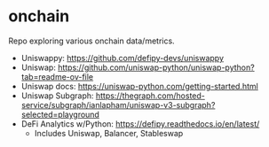 # onchain

Repo exploring various onchain data/metrics. 

- Uniswappy: https://github.com/defipy-devs/uniswappy
- Uniswap: https://github.com/uniswap-python/uniswap-python?tab=readme-ov-file
- Uniswap docs: https://uniswap-python.com/getting-started.html
- Uniswap Subgraph: https://thegraph.com/hosted-service/subgraph/ianlapham/uniswap-v3-subgraph?selected=playground
- DeFi Analytics w/Python: https://defipy.readthedocs.io/en/latest/
    - Includes Uniswap, Balancer, Stableswap 